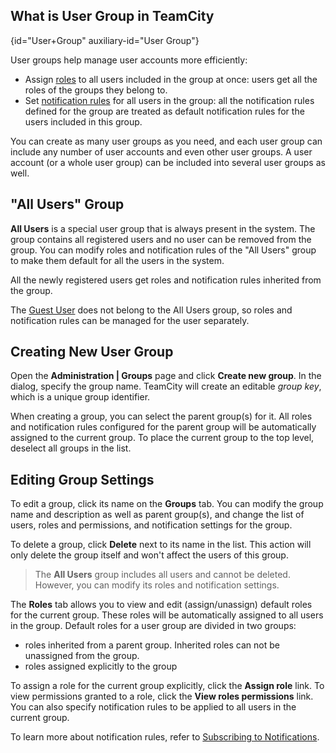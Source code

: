 [//]: # (title: Creating and Managing User Groups)
[//]: # (auxiliary-id: Creating and Managing User Groups;User Group)

## What is User Group in TeamCity
{id="User+Group" auxiliary-id="User Group"}

User groups help manage user accounts more efficiently:
* Assign [roles](managing-roles-and-permissions.md) to all users included in the group at once: users get all the roles of the groups they belong to.
* Set [notification rules](adding-notification-rules.md) for all users in the group: all the notification rules defined for the group are treated as default notification rules for the users included in this group.

You can create as many user groups as you need, and each user group can include any number of user accounts and even other user groups. A user account (or a whole user group) can be included into several user groups as well.

<anchor name="allusers"/>

## "All Users" Group

__All Users__ is a special user group that is always present in the system. The group contains all registered users and no user can be removed from the group. You can modify roles and notification rules of the "All Users" group to make them default for all the users in the system.

All the newly registered users get roles and notification rules inherited from the group.

The [Guest User](guest-user.md) does not belong to the All Users group, so roles and notification rules can be managed for the user separately.

## Creating New User Group

Open the __Administration | Groups__ page and сlick __Create new group__. In the dialog, specify the group name. TeamCity will create an editable _group key_, which is a unique group identifier.

When creating a group, you can select the parent group(s) for it. All roles and notification rules configured for the parent group will be automatically assigned to the current group. To place the current group to the top level, deselect all groups in the list.

## Editing Group Settings

To edit a group, click its name on the __Groups__ tab. You can modify the group name and description as well as parent group(s), and change the list of users, roles and permissions, and notification settings for the group.

To delete a group, click __Delete__ next to its name in the list. This action will only delete the group itself and won't affect the users of this group.

>The __All Users__ group includes all users and cannot be deleted. However, you can modify its roles and notification settings.

The __Roles__ tab allows you to view and edit (assign/unassign) default roles for the current group. These roles will be automatically assigned to all users in the group. Default roles for a user group are divided in two groups:
* roles inherited from a parent group. Inherited roles can not be unassigned from the group.
* roles assigned explicitly to the group

To assign a role for the current group explicitly, click the __Assign role__ link. To view permissions granted to a role, click the __View roles permissions__ link. You can also specify notification rules to be applied to all users in the current group.

To learn more about notification rules, refer to [Subscribing to Notifications](adding-notification-rules.md).
